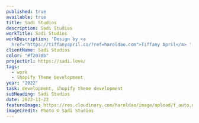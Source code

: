 ```yaml
---
published: true
available: true
title: Sadi Studios
description: Sadi Studios
workTitle: Sadi Studios
workDescription: 'Design by <a
  href="https://tiffanyapril.co/?ref=haroldao.com">Tiffany April</a> '
clientName: Sadi Studios
color: "#f2070b"
projectUrl: https://sadi.love/
tags:
  - work
  - Shopify Theme Development
year: "2022"
task: development, shopify theme development
subHeading: Sadi Studios
date: 2022-11-22
featureImage: https://res.cloudinary.com/haroldao/image/upload/f_auto,q_auto/v1669156345/Sadi-Studios-cover-2_yuvnqh.webp
imageCredit: Photo © Sadi Studios
---
```

